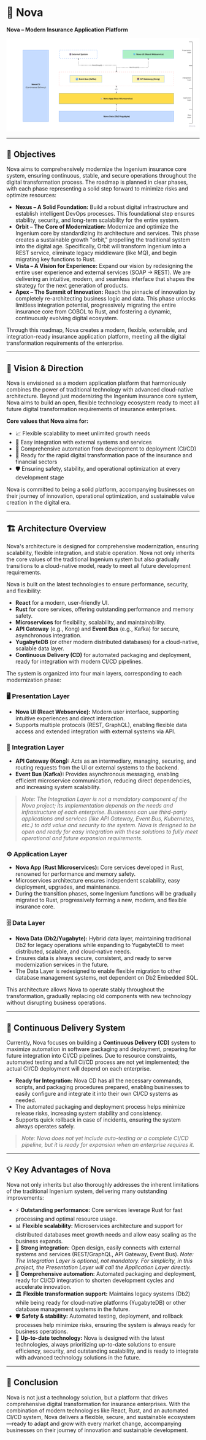 # 🏢 Nova

**Nova – Modern Insurance Application Platform**

![Nova Architecture Diagram](/img/nova.png)

---

## 🎯 Objectives

Nova aims to comprehensively modernize the Ingenium insurance core system, ensuring continuous, stable, and secure operations throughout the digital transformation process. The roadmap is planned in clear phases, with each phase representing a solid step forward to minimize risks and optimize resources:

- **Nexus – A Solid Foundation:** Build a robust digital infrastructure and establish intelligent DevOps processes. This foundational step ensures stability, security, and long-term scalability for the entire system.
- **Orbit – The Core of Modernization:** Modernize and optimize the Ingenium core by standardizing its architecture and services. This phase creates a sustainable growth "orbit," propelling the traditional system into the digital age. Specifically, Orbit will transform Ingenium into a REST service, eliminate legacy middleware (like MQ), and begin migrating key functions to Rust.
- **Vista – A Vision for Experience:** Expand our vision by redesigning the entire user experience and external services (SOAP → REST). We are delivering an intuitive, modern, and seamless interface that shapes the strategy for the next generation of products.
- **Apex – The Summit of Innovation:** Reach the pinnacle of innovation by completely re-architecting business logic and data. This phase unlocks limitless integration potential, progressively migrating the entire insurance core from COBOL to Rust, and fostering a dynamic, continuously evolving digital ecosystem.

Through this roadmap, Nova creates a modern, flexible, extensible, and integration-ready insurance application platform, meeting all the digital transformation requirements of the enterprise.

---

## 🌟 Vision & Direction

Nova is envisioned as a modern application platform that harmoniously combines the power of traditional technology with advanced cloud-native architecture. Beyond just modernizing the Ingenium insurance core system, Nova aims to build an open, flexible technology ecosystem ready to meet all future digital transformation requirements of insurance enterprises.

**Core values that Nova aims for:**

- 📈 Flexible scalability to meet unlimited growth needs
- 🔗 Easy integration with external systems and services
- 🤖 Comprehensive automation from development to deployment (CI/CD)
- 🚀 Ready for the rapid digital transformation pace of the insurance and financial sectors
- 🛡️ Ensuring safety, stability, and operational optimization at every development stage

Nova is committed to being a solid platform, accompanying businesses on their journey of innovation, operational optimization, and sustainable value creation in the digital era.

---

## 🏗️ Architecture Overview

Nova's architecture is designed for comprehensive modernization, ensuring scalability, flexible integration, and stable operation. Nova not only inherits the core values of the traditional Ingenium system but also gradually transitions to a cloud-native model, ready to meet all future development requirements.

Nova is built on the latest technologies to ensure performance, security, and flexibility:
- **React** for a modern, user-friendly UI.
- **Rust** for core services, offering outstanding performance and memory safety.
- **Microservices** for flexibility, scalability, and maintainability.
- **API Gateway** (e.g., Kong) and **Event Bus** (e.g., Kafka) for secure, asynchronous integration.
- **YugabyteDB** (or other modern distributed databases) for a cloud-native, scalable data layer.
- **Continuous Delivery (CD)** for automated packaging and deployment, ready for integration with modern CI/CD pipelines.

The system is organized into four main layers, corresponding to each modernization phase:

### 🖥️ Presentation Layer
- **Nova UI (React Webservice):** Modern user interface, supporting intuitive experiences and direct interaction.
- Supports multiple protocols (REST, GraphQL), enabling flexible data access and extended integration with external systems via API.

### 🌉 Integration Layer
- **API Gateway (Kong):** Acts as an intermediary, managing, securing, and routing requests from the UI or external systems to the backend.
- **Event Bus (Kafka):** Provides asynchronous messaging, enabling efficient microservice communication, reducing direct dependencies, and increasing system scalability.

> *Note: The Integration Layer is not a mandatory component of the Nova project; its implementation depends on the needs and infrastructure of each enterprise. Businesses can use third-party applications and services (like API Gateway, Event Bus, Kubernetes, etc.) to add value and security to the system. Nova is designed to be open and ready for easy integration with these solutions to fully meet operational and future expansion requirements.*

### ⚙️ Application Layer
- **Nova App (Rust Microservices):** Core services developed in Rust, renowned for performance and memory safety.
- Microservices architecture ensures independent scalability, easy deployment, upgrades, and maintenance.
- During the transition phases, some Ingenium functions will be gradually migrated to Rust, progressively forming a new, modern, and flexible insurance core.

### 🗄️ Data Layer
- **Nova Data (Db2/Yugabyte):** Hybrid data layer, maintaining traditional Db2 for legacy operations while expanding to YugabyteDB to meet distributed, scalable, and cloud-native needs.
- Ensures data is always secure, consistent, and ready to serve modernization services in the future.
- The Data Layer is redesigned to enable flexible migration to other database management systems, not dependent on Db2 Embedded SQL.

This architecture allows Nova to operate stably throughout the transformation, gradually replacing old components with new technology without disrupting business operations.

---

## 🔄 Continuous Delivery System

Currently, Nova focuses on building a **Continuous Delivery (CD)** system to maximize automation in software packaging and deployment, preparing for future integration into CI/CD pipelines. Due to resource constraints, automated testing and a full CI/CD process are not yet implemented; the actual CI/CD deployment will depend on each enterprise.

- **Ready for Integration:** Nova CD has all the necessary commands, scripts, and packaging procedures prepared, enabling businesses to easily configure and integrate it into their own CI/CD systems as needed.
- The automated packaging and deployment process helps minimize release risks, increasing system stability and consistency.
- Supports quick rollback in case of incidents, ensuring the system always operates safely.

> *Note: Nova does not yet include auto-testing or a complete CI/CD pipeline, but it is ready for expansion when an enterprise requires it.*

---

## 💡 Key Advantages of Nova

Nova not only inherits but also thoroughly addresses the inherent limitations of the traditional Ingenium system, delivering many outstanding improvements:

- ⚡ **Outstanding performance:** Core services leverage Rust for fast processing and optimal resource usage.
- 📊 **Flexible scalability:** Microservices architecture and support for distributed databases meet growth needs and allow easy scaling as the business expands.
- 🔗 **Strong integration:** Open design, easily connects with external systems and services (REST/GraphQL, API Gateway, Event Bus). *Note: The Integration Layer is optional, not mandatory. For simplicity, in this project, the Presentation Layer will call the Application Layer directly.*
- 🤖 **Comprehensive automation:** Automated packaging and deployment, ready for CI/CD integration to shorten development cycles and accelerate innovation.
- 🏛️ **Flexible transformation support:** Maintains legacy systems (Db2) while being ready for cloud-native platforms (YugabyteDB) or other database management systems in the future.
- 🛡️ **Safety & stability:** Automated testing, deployment, and rollback processes help minimize risks, ensuring the system is always ready for business operations.
- 🚀 **Up-to-date technology:** Nova is designed with the latest technologies, always prioritizing up-to-date solutions to ensure efficiency, security, and outstanding scalability, and is ready to integrate with advanced technology solutions in the future.

---

## 🏁 Conclusion

Nova is not just a technology solution, but a platform that drives comprehensive digital transformation for insurance enterprises.
With the combination of modern technologies like React, Rust, and an automated CI/CD system, Nova delivers a flexible, secure, and sustainable ecosystem—ready to adapt and grow with every market change, accompanying businesses on their journey of innovation and sustainable development.
